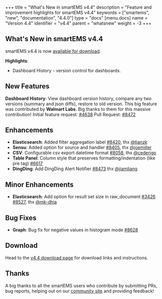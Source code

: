 +++
title = "What's New in smartEMS v4.4"
description = "Feature and improvement highlights for smartEMS v4.4"
keywords = ["smartems", "new", "documentation", "4.4.0"]
type = "docs"
[menu.docs]
name = "Version 4.4"
identifier = "v4.4"
parent = "whatsnew"
weight = -3
+++

## What's New in smartEMS v4.4

smartEMS v4.4 is now [available for download](https://smartems.com/smartems/download/4.4.0).

**Highlights**:

- Dashboard History - version control for dashboards.

## New Features

**Dashboard History**: View dashboard version history, compare any two versions (summary and json diffs), restore to old version. This big feature
was contributed by **Walmart Labs**. Big thanks to them for this massive contribution!
Initial feature request: [#4638](https://github.com/smartems/smartems/issues/4638)
Pull Request: [#8472](https://github.com/smartems/smartems/pull/8472)

## Enhancements
* **Elasticsearch**: Added filter aggregation label [#8420](https://github.com/smartems/smartems/pull/8420), thx [@tianzk](github.com/tianzk)
* **Sensu**: Added option for source and handler [#8405](https://github.com/smartems/smartems/pull/8405), thx [@joemiller](github.com/joemiller)
* **CSV**: Configurable csv export datetime format [#8058](https://github.com/smartems/smartems/issues/8058), thx [@cederigo](github.com/cederigo)
* **Table Panel**: Column style that preserves formatting/indentation (like pre tag) [#6617](https://github.com/smartems/smartems/issues/6617)
* **DingDing**: Add DingDing Alert Notifier [#8473](https://github.com/smartems/smartems/pull/8473) thx [@jiamliang](https://github.com/jiamliang)

## Minor Enhancements

* **Elasticsearch**: Add option for result set size in raw_document [#3426](https://github.com/smartems/smartems/issues/3426) [#8527](https://github.com/smartems/smartems/pull/8527), thx [@mk-dhia](github.com/mk-dhia)

## Bug Fixes

* **Graph**: Bug fix for negative values in histogram mode [#8628](https://github.com/smartems/smartems/issues/8628)

## Download

Head to the [v4.4 download page](https://smartems.com/smartems/download) for download links and instructions.

## Thanks

A big thanks to all the smartEMS users who contribute by submitting PRs, bug reports, helping out on our [community site](https://community.smartems.com/) and providing feedback!

